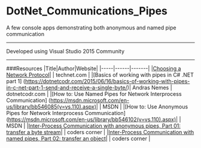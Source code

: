 # DotNet_Communications_Pipes
A few console apps demonstrating both anonymous and named pipe communication

---

Developed using Visual Studio 2015 Community

---

###Resources
|Title|Author|Website|
|-----|------|-------|
|[Choosing a Network Protocol](https://technet.microsoft.com/en-us/library/ms187892(v=sql.105).aspx)| | technet.com |
|[Basics of working with pipes in C# .NET part 1] (https://dotnetcodr.com/2015/06/16/basics-of-working-with-pipes-in-c-net-part-1-send-and-receive-a-single-byte/)| Andras Nemes | dotnetcodr.com |
|[How to: Use Named Pipes for Network Interprocess Communication] (https://msdn.microsoft.com/en-us/library/bb546085(v=vs.110).aspx)| | MSDN |
|[How to: Use Anonymous Pipes for Network Interprocess Communication] (https://msdn.microsoft.com/en-us/library/bb546102(v=vs.110).aspx)| | MSDN |
|[Inter-Process Communication with anonymous pipes, Part 01: transfer a byte stream](https://coders-corner.net/2014/04/06/inter-process-communication-with-anonymous-pipes-part-01-transfer-a-byte-stream/)| | coders corner |
|[Inter-Process Communication with named pipes, Part 02: transfer an object](https://coders-corner.net/2014/05/25/inter-process-communication-with-named-pipes-part-02-transfer-an-object/)| | coders corner |
